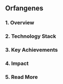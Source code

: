 ## **Orfangenes**

### 1. Overview 

### 2. Technology Stack

### 3. Key Achievements

### 4. Impact

### 5. Read More